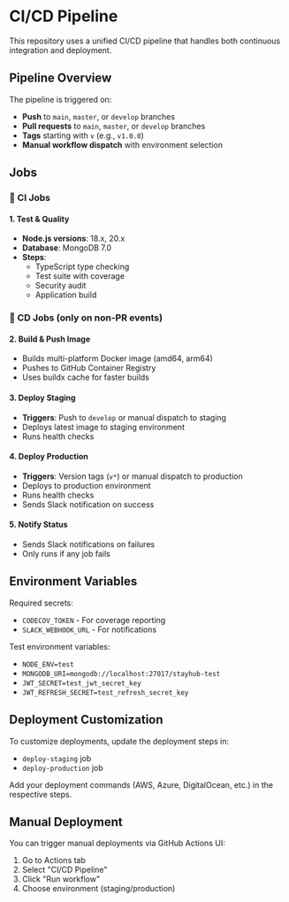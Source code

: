 # CI/CD Pipeline

This repository uses a unified CI/CD pipeline that handles both continuous integration and deployment.

## Pipeline Overview

The pipeline is triggered on:

-   **Push** to `main`, `master`, or `develop` branches
-   **Pull requests** to `main`, `master`, or `develop` branches
-   **Tags** starting with `v` (e.g., `v1.0.0`)
-   **Manual workflow dispatch** with environment selection

## Jobs

### 🧪 CI Jobs

#### 1. Test & Quality

-   **Node.js versions**: 18.x, 20.x
-   **Database**: MongoDB 7.0
-   **Steps**:
    -   TypeScript type checking
    -   Test suite with coverage
    -   Security audit
    -   Application build

### 🚀 CD Jobs (only on non-PR events)

#### 2. Build & Push Image

-   Builds multi-platform Docker image (amd64, arm64)
-   Pushes to GitHub Container Registry
-   Uses buildx cache for faster builds

#### 3. Deploy Staging

-   **Triggers**: Push to `develop` or manual dispatch to staging
-   Deploys latest image to staging environment
-   Runs health checks

#### 4. Deploy Production

-   **Triggers**: Version tags (`v*`) or manual dispatch to production
-   Deploys to production environment
-   Runs health checks
-   Sends Slack notification on success

#### 5. Notify Status

-   Sends Slack notifications on failures
-   Only runs if any job fails

## Environment Variables

Required secrets:

-   `CODECOV_TOKEN` - For coverage reporting
-   `SLACK_WEBHOOK_URL` - For notifications

Test environment variables:

-   `NODE_ENV=test`
-   `MONGODB_URI=mongodb://localhost:27017/stayhub-test`
-   `JWT_SECRET=test_jwt_secret_key`
-   `JWT_REFRESH_SECRET=test_refresh_secret_key`

## Deployment Customization

To customize deployments, update the deployment steps in:

-   `deploy-staging` job
-   `deploy-production` job

Add your deployment commands (AWS, Azure, DigitalOcean, etc.) in the respective steps.

## Manual Deployment

You can trigger manual deployments via GitHub Actions UI:

1. Go to Actions tab
2. Select "CI/CD Pipeline"
3. Click "Run workflow"
4. Choose environment (staging/production)
